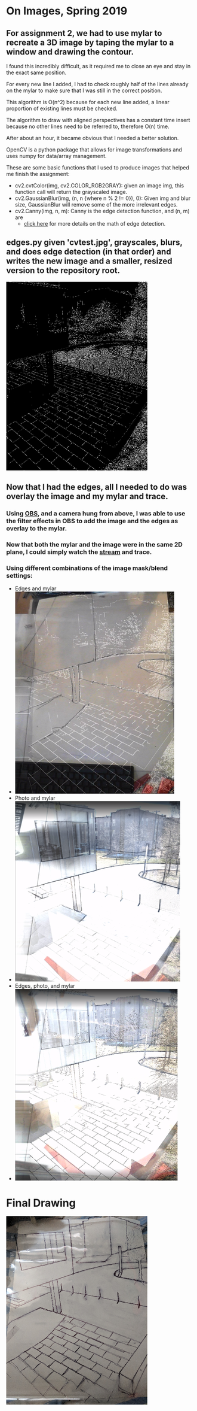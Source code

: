 # On Images, Spring 2019

## For assignment 2, we had to use mylar to recreate a 3D image by taping the mylar to a window and drawing the contour.

I found this incredibly difficult, as it required me to close an eye and stay in the exact same position.

For every new line I added, I had to check roughly half of the lines already on the mylar to make sure that I was still in the correct position.

This algorithm is O(n^2) because for each new line added, a linear proportion of existing lines must be checked.

The algorithm to draw with aligned perspectives has a constant time insert because no other lines need to be referred to, therefore O(n) time. 

After about an hour, it became obvious that I needed a better solution.

OpenCV is a python package that allows for image transformations and uses numpy for data/array management.

These are some basic functions that I used to produce images that helped me finish the assignment: 
  * cv2.cvtColor(img, cv2.COLOR_RGB2GRAY): given an image img, this function call will return the grayscaled image.
  * cv2.GaussianBlur(img, (n, n {where n % 2 != 0}), 0): Given img and blur size, GaussianBlur will remove some of the more irrelevant edges.
  * cv2.Canny(img, n, m): Canny is the edge detection function, and (n, m) are 
    * [click here](https://docs.opencv.org/3.1.0/da/d22/tutorial_py_canny.html) for more details on the math of edge detection.
    
## edges.py given 'cvtest.jpg', grayscales, blurs, and does edge detection (in that order) and writes the new image and a smaller, resized version to the repository root. 
![edges.py output](https://github.com/anandijain/vision/blob/master/images/output_contour_resized.png)


## Now that I had the edges, all I needed to do was overlay the image and my mylar and trace. 
 ### Using [OBS](https://obsproject.com/), and a camera hung from above, I was able to use the filter effects in OBS to add the image and the edges as overlay to the mylar. 
 ### Now that both the mylar and the image were in the same 2D plane, I could simply watch the [stream](https://www.twitch.tv/videos/415607848) and trace.
 
 ### Using different combinations of the image mask/blend settings:
  * Edges and mylar
   * ![Edges and mylar](https://github.com/anandijain/vision/blob/master/images/edges_mylar_resized.png)
  * Photo and mylar
   * ![Photo and mylar](https://github.com/anandijain/vision/blob/master/images/photo_mylar_resized.png)
  * Edges, photo, and mylar
   * ![Edges, photo, and mylar](https://github.com/anandijain/vision/blob/master/images/edges_photo_mylar_resized.png)

# Final Drawing

![Final Drawing](https://github.com/anandijain/vision/blob/master/images/final_drawing_resized.png)

